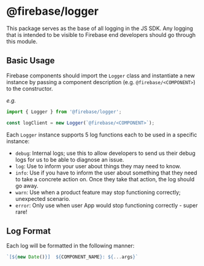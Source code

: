 # @firebase/logger

This package serves as the base of all logging in the JS SDK. Any logging that
is intended to be visible to Firebase end developers should go through this
module.

## Basic Usage

Firebase components should import the `Logger` class and instantiate a new
instance by passing a component description (e.g. `@firebase/<COMPONENT>`) to the
constructor.

_e.g._

```typescript
import { Logger } from '@firebase/logger';

const logClient = new Logger(`@firebase/<COMPONENT>`);
```

Each `Logger` instance supports 5 log functions each to be used in a specific
instance:

- `debug`: Internal logs; use this to allow developers to send us their debug
  logs for us to be able to diagnose an issue.
- `log`: Use to inform your user about things they may need to know.
- `info`: Use if you have to inform the user about something that they need to
  take a concrete action on. Once they take that action, the log should go away.
- `warn`: Use when a product feature may stop functioning correctly; unexpected
  scenario.
- `error`: Only use when user App would stop functioning correctly - super rare!

## Log Format

Each log will be formatted in the following manner:

```typescript
`[${new Date()}]  ${COMPONENT_NAME}: ${...args}`
```

